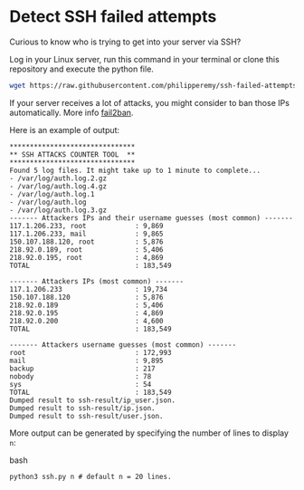 # Detect SSH failed attempts
Curious to know who is trying to get into your server via SSH?

Log in your Linux server, run this command in your terminal or clone this repository and execute the python file.

```bash
wget https://raw.githubusercontent.com/philipperemy/ssh-failed-attempts/master/ssh.py && clear && python3 ssh.py
```

If your server receives a lot of attacks, you might consider to ban those IPs automatically. More info [fail2ban](https://www.linode.com/docs/security/using-fail2ban-to-secure-your-server-a-tutorial/).

Here is an example of output:

```
*******************************
** SSH ATTACKS COUNTER TOOL  **
*******************************
Found 5 log files. It might take up to 1 minute to complete...
- /var/log/auth.log.2.gz
- /var/log/auth.log.4.gz
- /var/log/auth.log.1
- /var/log/auth.log
- /var/log/auth.log.3.gz
------- Attackers IPs and their username guesses (most common) -------
117.1.206.233, root            : 9,869
117.1.206.233, mail            : 9,865
150.107.188.120, root          : 5,876
218.92.0.189, root             : 5,406
218.92.0.195, root             : 4,869
TOTAL                          : 183,549

------- Attackers IPs (most common) -------
117.1.206.233                  : 19,734
150.107.188.120                : 5,876
218.92.0.189                   : 5,406
218.92.0.195                   : 4,869
218.92.0.200                   : 4,600
TOTAL                          : 183,549

------- Attackers username guesses (most common) -------
root                           : 172,993
mail                           : 9,895
backup                         : 217
nobody                         : 78
sys                            : 54
TOTAL                          : 183,549
Dumped result to ssh-result/ip_user.json.
Dumped result to ssh-result/ip.json.
Dumped result to ssh-result/user.json.
```

More output can be generated by specifying the number of lines to display `n`:

bash
```
python3 ssh.py n # default n = 20 lines.
```
